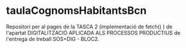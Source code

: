 # taulaCognomsHabitantsBcn
Repositori per al pages de la TASCA 2 (implementació de fetch() ) de l'apartat DIGITALITZACIÓ APLICADA ALS PROCESSOS PRODUCTIUS de l'entrega de treball SOS+DIG - BLOC2.
